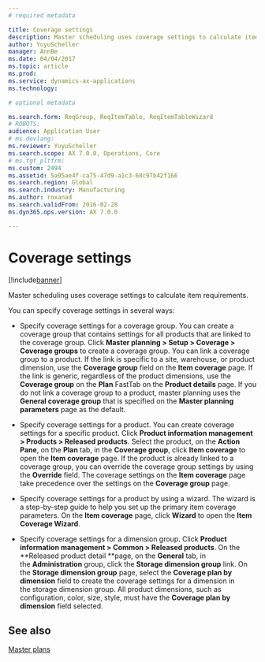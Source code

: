 ```yaml
---
# required metadata

title: Coverage settings
description: Master scheduling uses coverage settings to calculate item requirements. 
author: YuyuScheller
manager: AnnBe
ms.date: 04/04/2017
ms.topic: article
ms.prod: 
ms.service: dynamics-ax-applications
ms.technology: 

# optional metadata

ms.search.form: ReqGroup, ReqItemTable, ReqItemTableWizard
# ROBOTS: 
audience: Application User
# ms.devlang: 
ms.reviewer: YuyuScheller
ms.search.scope: AX 7.0.0, Operations, Core
# ms.tgt_pltfrm: 
ms.custom: 2494
ms.assetid: 5a95ae4f-ca75-47d9-a1c3-68c97b42f166
ms.search.region: Global
ms.search.industry: Manufacturing
ms.author: roxanad
ms.search.validFrom: 2016-02-28
ms.dyn365.ops.version: AX 7.0.0

---
```


# Coverage settings

[!include[banner](../includes/banner.md)]


Master scheduling uses coverage settings to calculate item requirements. 

You can specify coverage settings in several ways:

-   Specify coverage settings for a coverage group. You can create a coverage group that contains settings for all products that are linked to the coverage group. Click **Master planning &gt; Setup &gt; Coverage &gt; Coverage groups** to create a coverage group. You can link a coverage group to a product. If the link is specific to a site, warehouse, or product dimension, use the **Coverage group** field on the **Item coverage** page. If the link is generic, regardless of the product dimensions, use the **Coverage group** on the **Plan** FastTab on the **Product details** page. If you do not link a coverage group to a product, master planning uses the **General coverage group** that is specified on the **Master planning parameters** page as the default.

-   Specify coverage settings for a product. You can create coverage settings for a specific product. Click **Product information management &gt; Products &gt; Released products**. Select the product, on the **Action Pane**, on the **Plan** tab, in the **Coverage group**, click **Item coverage** to open the **Item coverage** page. If the product is already linked to a coverage group, you can override the coverage group settings by using the **Override** field. The coverage settings on the **Item coverage** page take precedence over the settings on the **Coverage group** page.

<!-- -->

-   Specify coverage settings for a product by using a wizard. The wizard is a step-by-step guide to help you set up the primary item coverage parameters. On the **Item coverage** page, click **Wizard** to open the **Item Coverage Wizard**.

<!-- -->

-   Specify coverage settings for a dimension group. Click **Product information management &gt; Common &gt; Released products**. On the **Released product detail **page, on the **General** tab, in the **Administration** group, click the **Storage dimension group** link. On the **Storage dimension group** page, select the **Coverage plan by dimension** field to create the coverage settings for a dimension in the storage dimension group. All product dimensions, such as configuration, color, size, style, must have the **Coverage plan by dimension** field selected.



See also
--------

[Master plans](master-plans.md)



